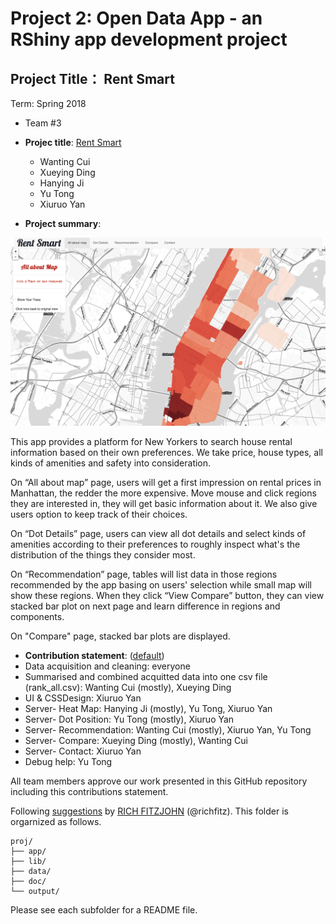 # Project 2: Open Data App - an RShiny app development project

## Project Title： Rent Smart
Term: Spring 2018


+ Team #3
+ **Projec title**: [Rent Smart](https://corgi.shinyapps.io/rent_smart/)
	+ Wanting Cui
	+ Xueying Ding
	+ Hanying Ji
	+ Yu Tong
	+ Xiuruo Yan

+ **Project summary**: 

![screenshot](doc/screenshot.png)

This app provides a platform for New Yorkers to search house rental information based on their own preferences. We take price, house types, all kinds of amenities and safety into consideration.

On “All about map” page, users will get a first impression on rental prices in Manhattan, the redder the more expensive. Move mouse and click regions they are interested in, they will get basic information about it. We also give users option to keep track of their choices. 

On “Dot Details” page, users can view all dot details and select kinds of amenities according to their preferences to roughly inspect what's the distribution of the things they consider most. 

On “Recommendation” page, tables will list data in those regions recommended by the app basing on users' selection while small map will show these regions. When they click “View Compare” button, they can view stacked bar plot on next page and learn difference in regions and components.

On "Compare" page, stacked bar plots are displayed.



+ **Contribution statement**: ([default](doc/a_note_on_contributions.md)) 
+  Data acquisition and cleaning: everyone
+  Summarised and combined acquitted data into one csv file (rank_all.csv): Wanting Cui (mostly), Xueying Ding
+  UI & CSSDesign: Xiuruo Yan
+  Server- Heat Map: Hanying Ji (mostly), Yu Tong, Xiuruo Yan
+  Server- Dot Position: Yu Tong (mostly), Xiuruo Yan
+  Server- Recommendation: Wanting Cui (mostly), Xiuruo Yan, Yu Tong
+  Server- Compare: Xueying Ding (mostly), Wanting Cui
+  Server- Contact: Xiuruo Yan 
+  Debug help: Yu Tong

All team members approve our work presented in this GitHub repository including this contributions statement.


Following [suggestions](http://nicercode.github.io/blog/2013-04-05-projects/) by [RICH FITZJOHN](http://nicercode.github.io/about/#Team) (@richfitz). This folder is orgarnized as follows.

```
proj/
├── app/
├── lib/
├── data/
├── doc/
└── output/
```

Please see each subfolder for a README file.

